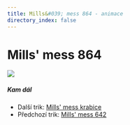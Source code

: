 ```yaml
---
title: Mills&#039; mess 864 - animace
directory_index: false
---
```


# Mills' mess 864

![](/animace/img/mills-mess-864.gif)

##### Kam dál

- Další trik: [Mills' mess krabice](mills-mess-box.html "Další trik Mills' mess krabice")
- Předchozí trik: [Mills' mess 642](mills-mess-642.html "Předchozí trik Mills' mess 642")

